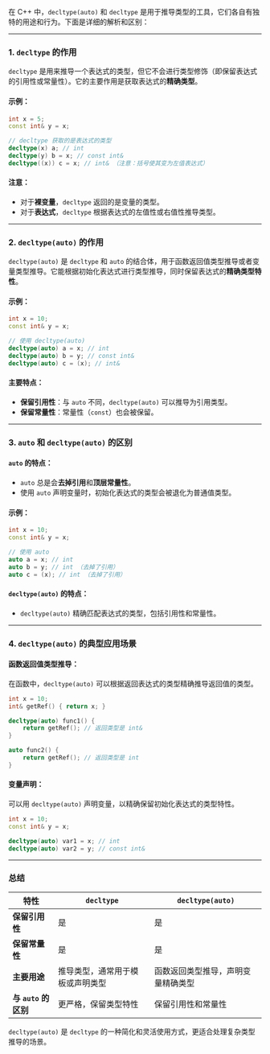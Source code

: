 在 C++ 中，`decltype(auto)` 和 `decltype` 是用于推导类型的工具，它们各自有独特的用途和行为。下面是详细的解析和区别：

------

### 1. **`decltype` 的作用**

`decltype` 是用来推导一个表达式的类型，但它不会进行类型修饰（即保留表达式的引用性或常量性）。它的主要作用是获取表达式的**精确类型**。

#### 示例：

```cpp
int x = 5;
const int& y = x;

// decltype 获取的是表达式的类型
decltype(x) a; // int
decltype(y) b = x; // const int&
decltype((x)) c = x; // int& （注意：括号使其变为左值表达式）
```

#### 注意：

- 对于**裸变量**，`decltype` 返回的是变量的类型。
- 对于**表达式**，`decltype` 根据表达式的左值性或右值性推导类型。

------

### 2. **`decltype(auto)` 的作用**

`decltype(auto)` 是 `decltype` 和 `auto` 的结合体，用于函数返回值类型推导或者变量类型推导。它能根据初始化表达式进行类型推导，同时保留表达式的**精确类型特性**。

#### 示例：

```cpp
int x = 10;
const int& y = x;

// 使用 decltype(auto)
decltype(auto) a = x; // int
decltype(auto) b = y; // const int&
decltype(auto) c = (x); // int&
```

#### 主要特点：

- **保留引用性**：与 `auto` 不同，`decltype(auto)` 可以推导为引用类型。
- **保留常量性**：常量性（`const`）也会被保留。

------

### 3. **`auto` 和 `decltype(auto)` 的区别**

#### `auto` 的特点：

- `auto` 总是会**去掉引用**和**顶层常量性**。
- 使用 `auto` 声明变量时，初始化表达式的类型会被退化为普通值类型。

#### 示例：

```cpp
int x = 10;
const int& y = x;

// 使用 auto
auto a = x; // int
auto b = y; // int （去掉了引用）
auto c = (x); // int （去掉了引用）
```

#### `decltype(auto)` 的特点：

- `decltype(auto)` 精确匹配表达式的类型，包括引用性和常量性。

------

### 4. **`decltype(auto)` 的典型应用场景**

#### 函数返回值类型推导：

在函数中，`decltype(auto)` 可以根据返回表达式的类型精确推导返回值的类型。

```cpp
int x = 10;
int& getRef() { return x; }

decltype(auto) func1() {
    return getRef(); // 返回类型是 int&
}

auto func2() {
    return getRef(); // 返回类型是 int
}
```

#### 变量声明：

可以用 `decltype(auto)` 声明变量，以精确保留初始化表达式的类型特性。

```cpp
int x = 10;
const int& y = x;

decltype(auto) var1 = x; // int
decltype(auto) var2 = y; // const int&
```

------

### 总结

| **特性**             | `decltype`                       | `decltype(auto)`                   |
| -------------------- | -------------------------------- | ---------------------------------- |
| **保留引用性**       | 是                               | 是                                 |
| **保留常量性**       | 是                               | 是                                 |
| **主要用途**         | 推导类型，通常用于模板或声明类型 | 函数返回类型推导，声明变量精确类型 |
| **与 `auto` 的区别** | 更严格，保留类型特性             | 保留引用性和常量性                 |

`decltype(auto)` 是 `decltype` 的一种简化和灵活使用方式，更适合处理复杂类型推导的场景。